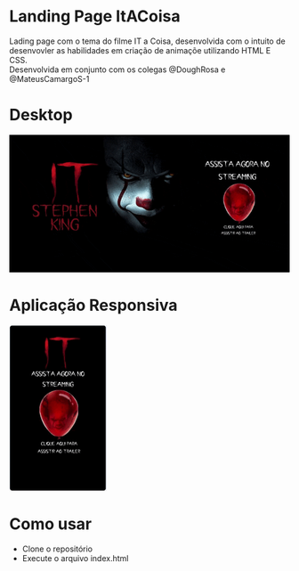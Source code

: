 # Landing Page ItACoisa
Lading page com o tema do filme IT a Coisa, desenvolvida com o intuito de desenvovler as habilidades em criação de animaçõe utilizando HTML E CSS. <br>
Desenvolvida em conjunto com os colegas @DoughRosa e @MateusCamargoS-1

# Desktop
<img src="img/pc.gif">

# Aplicação Responsiva
<img src="img/celular.gif">

# Como usar
* Clone o repositório
* Execute o arquivo index.html
